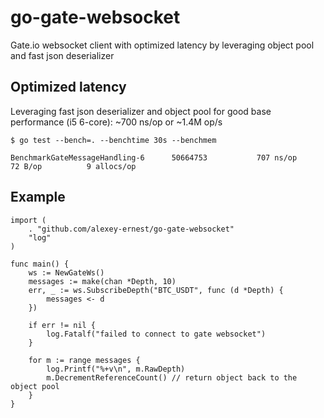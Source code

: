 # go-gate-websocket
Gate.io websocket client with optimized latency by leveraging object pool and fast json deserializer

## Optimized latency
Leveraging fast json deserializer and object pool for good base performance (i5 6-core): ~700 ns/op or ~1.4M op/s
```
$ go test --bench=. --benchtime 30s --benchmem

BenchmarkGateMessageHandling-6   	50664753	       707 ns/op	      72 B/op	       9 allocs/op
```

## Example

```
import (
	. "github.com/alexey-ernest/go-gate-websocket"
	"log"
)

func main() {
	ws := NewGateWs()
	messages := make(chan *Depth, 10)
	err, _ := ws.SubscribeDepth("BTC_USDT", func (d *Depth) {
		messages <- d
	})

	if err != nil {
		log.Fatalf("failed to connect to gate websocket")
	}

	for m := range messages {
		log.Printf("%+v\n", m.RawDepth)
		m.DecrementReferenceCount() // return object back to the object pool
	}
}
```
